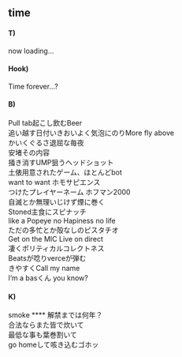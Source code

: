 ## time

#### T)

now loading...

#### Hook)

Time forever...?

#### B)

Pull tab起こし飲むBeer  
追い越す日付いきおいよく気泡にのりMore fly above  
かいくぐるさ退屈な毎夜  
安堵その内容  
掻き消すUMP狙うヘッドショット  
土俵用意されたゲーム、ほとんどbot  
want to want ホモサピエンス  
つけたプレイヤーネーム ホフマン2000  
自滅とか無理いじけず煙に巻く  
Stoned主食にスピナッチ  
like a Popeye no Hapiness no life  
ただの多忙とか殻なしのピスタチオ  
Get on the MIC Live on direct  
凄くポリティカルコレクトネス  
Beatsが唸りverceが弾む  
きやすくCall my name  
I’m a basくん you know?

#### K)

smoke \*\*\*\* 解禁までは何年？  
合法ならまた皆で炊いて  
最低な事も葉巻割いて  
go homeして咳き込むゴホッ
